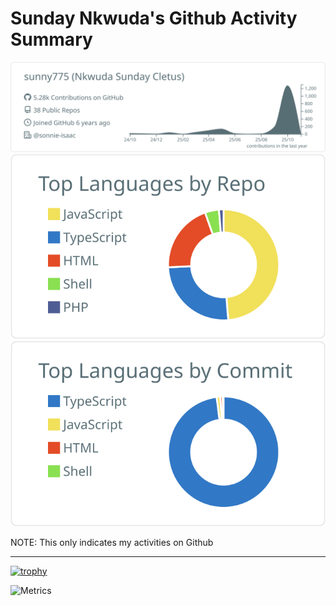 # Sunday Nkwuda's Github Activity Summary

<div  align="center">
  <img src="https://raw.githubusercontent.com/sunny775/sunny775/master/profile-summary-card-output/default/0-profile-details.svg" alt="github stats"></br>
  <img src="https://raw.githubusercontent.com/sunny775/sunny775/master/profile-summary-card-output/default/1-repos-per-language.svg">
  <img src="https://raw.githubusercontent.com/sunny775/sunny775/master/profile-summary-card-output/default/2-most-commit-language.svg"></br></div>

NOTE: This only indicates my activities on Github

---

[![trophy](https://github-profile-trophy.vercel.app/?username=sunny775)](https://github.com/ryo-ma/github-profile-trophy)

![Metrics](https://metrics.lecoq.io/sunny775?template=classic&base=header%2C%20activity%2C%20community%2C%20repositories%2C%20metadata&base.indepth=false&base.hireable=false&base.skip=false&config.timezone=Africa%2FLagos)
